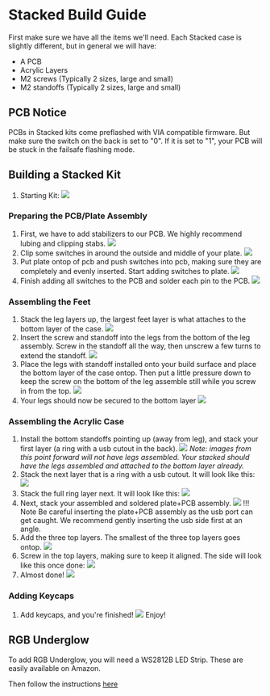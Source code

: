 # Stacked Build Guide

First make sure we have all the items we'll need.
Each Stacked case is slightly different, but in general we will have:

* A PCB
* Acrylic Layers
* M2 screws (Typically 2 sizes, large and small)
* M2 standoffs (Typically 2 sizes, large and small)

## PCB Notice
PCBs in Stacked kits come preflashed with VIA compatible firmware. But make sure the switch on the back is set to "0". If it is set to "1", your PCB will be stuck in the failsafe flashing mode.

## Building a Stacked Kit
1. Starting Kit:
![](../images/stacked/01-bom.jpg)

### Preparing the PCB/Plate Assembly
1. First, we have to add stabilizers to our PCB. We highly recommend lubing and clipping stabs.
![](../images/stacked/06-assemble-stabs.jpg)
1. Clip some switches in around the outside and middle of your plate.
![](../images/stacked/07-switches-in-plate.jpg)
1. Put plate ontop of pcb and push switches into pcb, making sure they are completely and evenly inserted. Start adding switches to plate.
![](../images/stacked/08-plate-on-pcb.jpg)
1. Finish adding all switches to the PCB and solder each pin to the PCB.
![](../images/stacked/09-insert-switches.jpg)

### Assembling the Feet
1. Stack the leg layers up, the largest feet layer is what attaches to the bottom layer of the case.
![](../images/stacked/02-leg-stack.jpg)
1. Insert the screw and standoff into the legs from the bottom of the leg assembly. Screw in the standoff all the way, then unscrew a few turns to extend the standoff. 
![](../images/stacked/03-screw-leg.jpg)
1. Place the legs with standoff installed onto your build surface and place the bottom layer of the case ontop. Then put a little pressure down to keep the screw on the bottom of the leg assemble still while you screw in from the top.
![](../images/stacked/04-legs-on-bot.jpg)
1. Your legs should now be secured to the bottom layer
![](../images/stacked/05-leg-screws-in.jpg)


### Assembling the Acrylic Case
1. Install the bottom standoffs pointing up (away from leg), and stack your first layer (a ring with a usb cutout in the back).
![](../images/stacked/11-first-stack.jpg)
*Note: images from this point forward will not have legs assembled. Your stacked should have the legs assembled and attached to the bottom layer already.*
1. Stack the next layer that is a ring with a usb cutout. It will look like this:
![](../images/stacked/12-usb-cutout-bits.jpg)
1. Stack the full ring layer next. It will look like this:
![](../images/stacked/13-full-ring.jpg)
1. Next, stack your assembled and soldered plate+PCB assembly.
![](../images/stacked/14-plate-insert.jpg)
!!! Note
    Be careful inserting the plate+PCB assembly as the usb port can get caught. We recommend gently inserting the usb side first at an angle.
1. Add the three top layers. The smallest of the three top layers goes ontop.
![](../images/stacked/15-top-layers.jpg)
1. Screw in the top layers, making sure to keep it aligned. The side will look like this once done:
![](../images/stacked/16-side-shot-show-top-layers.jpg)
1. Almost done!
![](../images/stacked/17-top-shot.jpg)

### Adding Keycaps
1. Add keycaps, and you're finished!
![](../images/stacked/18-with-keycaps.jpg)
Enjoy!

## RGB Underglow
To add RGB Underglow, you will need a WS2812B LED Strip. These are easily available on Amazon. 

Then follow the instructions [here](../rgb_underglow.md)
